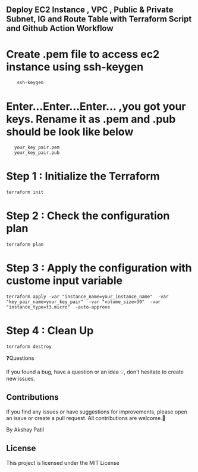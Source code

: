 ## Deploy EC2 Instance , VPC , Public & Private Subnet, IG and Route Table with Terraform Script and Github Action Workflow


# Create .pem file to access ec2 instance using ssh-keygen 

```shell
    ssh-keygen
```
# Enter...Enter...Enter... ,you got your keys. Rename it as .pem and .pub should be look like below 

```shell
   your_key_pair.pem
   your_key_pair.pub
``` 


# Step 1 : Initialize the Terraform

```shell
terraform init

```

# Step 2 : Check the configuration plan

```shell
terraform plan

```

# Step 3 : Apply the configuration with custome input variable

```shell
terraform apply -var "instance_name=your_instance_name"  -var "key_pair_name=your_key_pair"  -var "volume_size=30"  -var "instance_type=t3.micro"  -auto-approve

``` 

# Step 4 : Clean Up 

```shell
terraform destroy

```


❓Questions

If you found a bug, have a question or an idea 💡, don't hesitate to create new issues.

## Contributions
If you find any issues or have suggestions for improvements, please open an issue or create a pull request.
All contributions are welcome.🙏

By Akshay Patil


## License
This project is licensed under the MIT License 

